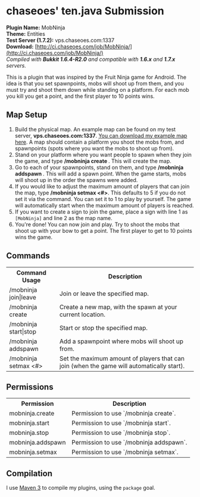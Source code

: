 # chaseoes' ten.java Submission

**Plugin Name:** MobNinja  
**Theme:** Entities  
**Test Server (1.7.2):** vps.chaseoes.com:1337  
**Download:** [http://ci.chaseoes.com/job/MobNinja/](http://ci.chaseoes.com/job/MobNinja/)  
_Compiled with **Bukkit 1.6.4-R2.0** and compatible with **1.6.x** and **1.7.x** servers._

This is a plugin that was inspired by the Fruit Ninja game for Android. The idea is that you set spawnpoints, mobs will shoot up from them, and you must try and shoot them down while standing on a platform. For each mob you kill you get a point, and the first player to 10 points wins.

## Map Setup
1. Build the physical map. An example map can be found on my test server, **vps.chaseoes.com:1337**. [You can download my example map here](http://chaseoes.com/downloads/mob_ninja_map.zip). A map should contain a platform you shoot the mobs from, and spawnpoints (spots where you want the mobs to shoot up from).
1. Stand on your platform where you want people to spawn when they join the game, and type **/mobninja create <map name>**. This will create the map.
1. Go to each of your spawnpoints, stand on them, and type **/mobninja addspawn <map name>**. This will add a spawn point. When the game starts, mobs will shoot up in the order the spawns were added.
1. If you would like to adjust the maximum amount of players that can join the map, type **/mobninja setmax <map name> <#>**. This defaults to 5 if you do not set it via the command. You can set it to 1 to play by yourself. The game will automatically start when the maximum amount of players is reached.
1. If you want to create a sign to join the game, place a sign with line 1 as `[MobNinja]` and line 2 as the map name.
1. You're done! You can now join and play. Try to shoot the mobs that shoot up with your bow to get a point. The first player to get to 10 points wins the game.

## Commands

<table>
  <tr>
    <th>Command Usage</th><th>Description</th>
  </tr>
  <tr>
    <td>/mobninja join|leave <map name></td>
    <td>Join or leave the specified map.</td>
  </tr>
  <tr>
    <td>/mobninja create <map name></td>
    <td>Create a new map, with the spawn at your current location.</td>
  </tr>
  <tr>
    <td>/mobninja start|stop <map name></td>
    <td>Start or stop the specified map.</td>
  </tr>
  <tr>
    <td>/mobninja addspawn <map name></td>
    <td>Add a spawnpoint where mobs will shoot up from.</td>
  </tr>
  <tr>
    <td>/mobninja setmax <map name> <#></td>
    <td>Set the maximum amount of players that can join (when the game will automatically start).</td>
  </tr>
</table>

## Permissions

<table>
  <tr>
    <th>Permission</th><th>Description</th>
  </tr>
  <tr>
    <td>mobninja.create</td>
    <td>Permission to use `/mobninja create`.</td>
  </tr>
  <tr>
    <td>mobninja.start</td>
    <td>Permission to use `/mobninja start`.</td>
  </tr>
  <tr>
    <td>mobninja.stop</td>
    <td>Permission to use `/mobninja stop`.</td>
  </tr>
  <tr>
    <td>mobninja.addspawn</td>
    <td>Permission to use `/mobninja addspawn`.</td>
  </tr>
  <tr>
    <td>mobninja.setmax</td>
    <td>Permission to use `/mobninja setmax`.</td>
  </tr>
</table>

## Compilation

I use [Maven 3](http://maven.apache.org/download.html) to compile my plugins, using the `package` goal.